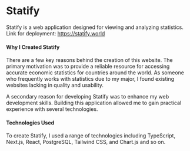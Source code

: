 # Statify

Statify is a web application designed for viewing and analyzing statistics. Link for deployment: https://statify.world

#### Why I Created Statify
There are a few key reasons behind the creation of this website. The primary motivation was to provide a reliable resource for accessing accurate economic statistics for countries around the world. As someone who frequently works with statistics due to my major, I found existing websites lacking in quality and usability.

A secondary reason for developing Statify was to enhance my web development skills. Building this application allowed me to gain practical experience with several technologies.

#### Technologies Used
To create Statify, I used a range of technologies including TypeScript, Next.js, React, PostgreSQL, Tailwind CSS, and Chart.js and so on.
